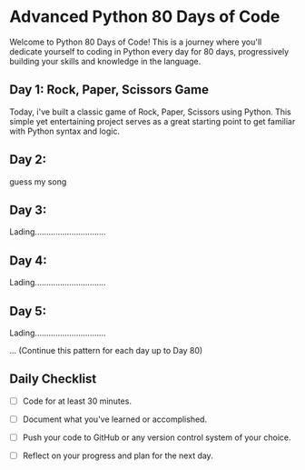 # Advanced Python 80 Days of Code

Welcome to Python 80 Days of Code! This is a journey where you'll dedicate yourself to coding in Python every day for 80 days, progressively building your skills and knowledge in the language.

## Day 1: Rock, Paper, Scissors Game
Today, i've built a classic game of Rock, Paper, Scissors using Python. This simple yet entertaining project serves as a great starting point to get familiar with Python syntax and logic.



## Day 2:
guess my song

## Day 3:
Lading...............................


## Day 4:

Lading...............................


## Day 5:

Lading...............................


... (Continue this pattern for each day up to Day 80)

## Daily Checklist
- [ ] Code for at least 30 minutes.
- [ ] Document what you've learned or accomplished.
- [ ] Push your code to GitHub or any version control system of your choice.
- [ ] Reflect on your progress and plan for the next day.

